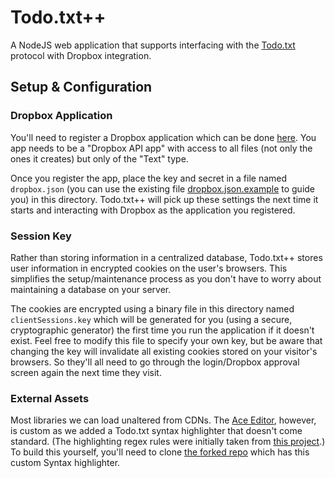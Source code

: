 
Todo.txt++
==========

A NodeJS web application that supports interfacing with the [Todo.txt](http://todotxt.com/) protocol with Dropbox integration.

## Setup & Configuration

### Dropbox Application

You'll need to register a Dropbox application which can be done [here](https://www.dropbox.com/developers/apps). You app needs to be a "Dropbox API app" with access to all files (not only the ones it creates) but only of the "Text" type.

Once you register the app, place the key and secret in a file named `dropbox.json` (you can use the existing file [dropbox.json.example](/dropbox.json.example) to guide you) in this directory. Todo.txt++ will pick up these settings the next time it starts and interacting with Dropbox as the application you registered.

### Session Key

Rather than storing information in a centralized database, Todo.txt++ stores user information in encrypted cookies on the user's browsers. This simplifies the setup/maintenance process as you don't have to worry about maintaining a database on your server. 

The cookies are encrypted using a binary file in this directory named `clientSessions.key` which will be generated for you (using a secure, cryptographic generator) the first time you run the application if it doesn't exist. Feel free to modify this file to specify your own key, but be aware that changing the key will invalidate all existing cookies stored on your visitor's browsers. So they'll all need to go through the login/Dropbox approval screen again the next time they visit.

### External Assets

Most libraries we can load unaltered from CDNs. The [Ace Editor](http://ace.c9.io), however, is custom as we added a Todo.txt syntax highlighter that doesn't come standard. (The highlighting regex rules were initially taken from [this project](https://github.com/dertuxmalwieder/SublimeTodoTxt).) To build this yourself, you'll need to clone [the forked repo](https://github.com/trestletech/ace) which has this custom Syntax highlighter.